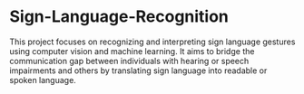 # Sign-Language-Recognition

This project focuses on recognizing and interpreting sign language gestures using computer vision and machine learning. It aims to bridge the communication gap between individuals with hearing or speech impairments and others by translating sign language into readable or spoken language.
